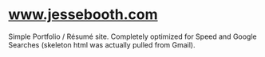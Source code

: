 # www.jessebooth.com

Simple Portfolio / Résumé site.  Completely optimized for Speed and Google Searches (skeleton html was actually pulled from Gmail).
